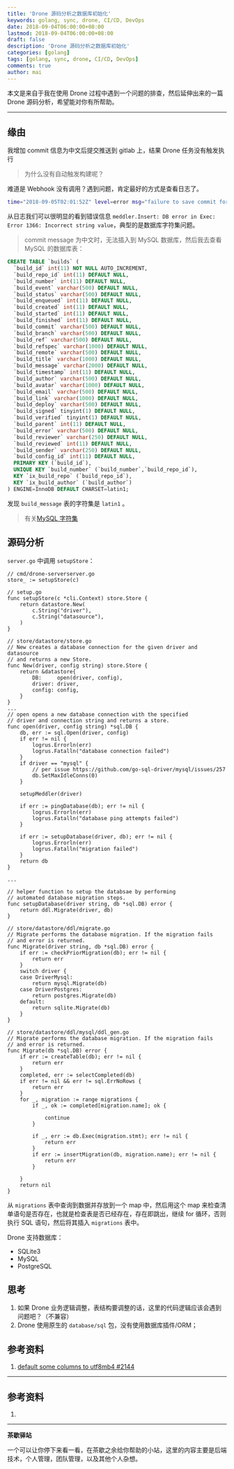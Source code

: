 ```yaml
---
title: 'Drone 源码分析之数据库初始化'
keywords: golang, sync, drone, CI/CD, DevOps
date: 2018-09-04T06:00:00+08:00
lastmod: 2018-09-04T06:00:00+08:00
draft: false
description: 'Drone 源码分析之数据库初始化'
categories: [golang]
tags: [golang, sync, drone, CI/CD, DevOps]
comments: true
author: mai
---
```


本文是来自于我在使用 Drone 过程中遇到一个问题的排查，然后延伸出来的一篇 Drone 源码分析，希望能对你有所帮助。

----

## 缘由

我增加 commit 信息为中文后提交推送到 gitlab 上，结果 Drone 任务没有触发执行

>为什么没有自动触发构建呢？

难道是 Webhook 没有调用？遇到问题，肯定最好的方式是查看日志了。

```sh
time="2018-09-05T02:01:52Z" level=error msg="failure to save commit for developer-learning/gcd. meddler.Insert: DB error in Exec: Error 1366: Incorrect string value: '\\xE6\\x8F\\x90\\xE4\\xBA\\xA4...' for column 'build_message' at row 1"
```

从日志我们可以很明显的看到错误信息 `meddler.Insert: DB error in Exec: Error 1366: Incorrect string value`，典型的是数据库字符集问题。

>commit message 为中文时，无法插入到 MySQL 数据库，然后我去查看 MySQL 的数据库表：

```sql
CREATE TABLE `builds` (
  `build_id` int(11) NOT NULL AUTO_INCREMENT,
  `build_repo_id` int(11) DEFAULT NULL,
  `build_number` int(11) DEFAULT NULL,
  `build_event` varchar(500) DEFAULT NULL,
  `build_status` varchar(500) DEFAULT NULL,
  `build_enqueued` int(11) DEFAULT NULL,
  `build_created` int(11) DEFAULT NULL,
  `build_started` int(11) DEFAULT NULL,
  `build_finished` int(11) DEFAULT NULL,
  `build_commit` varchar(500) DEFAULT NULL,
  `build_branch` varchar(500) DEFAULT NULL,
  `build_ref` varchar(500) DEFAULT NULL,
  `build_refspec` varchar(1000) DEFAULT NULL,
  `build_remote` varchar(500) DEFAULT NULL,
  `build_title` varchar(1000) DEFAULT NULL,
  `build_message` varchar(2000) DEFAULT NULL,
  `build_timestamp` int(11) DEFAULT NULL,
  `build_author` varchar(500) DEFAULT NULL,
  `build_avatar` varchar(1000) DEFAULT NULL,
  `build_email` varchar(500) DEFAULT NULL,
  `build_link` varchar(1000) DEFAULT NULL,
  `build_deploy` varchar(500) DEFAULT NULL,
  `build_signed` tinyint(1) DEFAULT NULL,
  `build_verified` tinyint(1) DEFAULT NULL,
  `build_parent` int(11) DEFAULT NULL,
  `build_error` varchar(500) DEFAULT NULL,
  `build_reviewer` varchar(250) DEFAULT NULL,
  `build_reviewed` int(11) DEFAULT NULL,
  `build_sender` varchar(250) DEFAULT NULL,
  `build_config_id` int(11) DEFAULT NULL,
  PRIMARY KEY (`build_id`),
  UNIQUE KEY `build_number` (`build_number`,`build_repo_id`),
  KEY `ix_build_repo` (`build_repo_id`),
  KEY `ix_build_author` (`build_author`)
) ENGINE=InnoDB DEFAULT CHARSET=latin1;
```

发现 `build_message` 表的字符集是 `latin1` 。

>有关[MySQL 字符集](https://dev.mysql.com/doc/mysql-g11n-excerpt/5.7/en/charset-unicode.html)

## 源码分析

`server.go` 中调用 `setupStore`：

```golang
// cmd/drone-serverserver.go
store_ := setupStore(c)
```

```golang
// setup.go
func setupStore(c *cli.Context) store.Store {
	return datastore.New(
		c.String("driver"),
		c.String("datasource"),
	)
}
```

```golang
// store/datastore/store.go
// New creates a database connection for the given driver and datasource
// and returns a new Store.
func New(driver, config string) store.Store {
	return &datastore{
		DB:     open(driver, config),
		driver: driver,
		config: config,
	}
}
...
// open opens a new database connection with the specified
// driver and connection string and returns a store.
func open(driver, config string) *sql.DB {
	db, err := sql.Open(driver, config)
	if err != nil {
		logrus.Errorln(err)
		logrus.Fatalln("database connection failed")
	}
	if driver == "mysql" {
		// per issue https://github.com/go-sql-driver/mysql/issues/257
		db.SetMaxIdleConns(0)
	}

	setupMeddler(driver)

	if err := pingDatabase(db); err != nil {
		logrus.Errorln(err)
		logrus.Fatalln("database ping attempts failed")
	}

	if err := setupDatabase(driver, db); err != nil {
		logrus.Errorln(err)
		logrus.Fatalln("migration failed")
	}
	return db
}

...

// helper function to setup the databsae by performing
// automated database migration steps.
func setupDatabase(driver string, db *sql.DB) error {
	return ddl.Migrate(driver, db)
}
```

```golang
// store/datastore/ddl/migrate.go
// Migrate performs the database migration. If the migration fails
// and error is returned.
func Migrate(driver string, db *sql.DB) error {
	if err := checkPriorMigration(db); err != nil {
		return err
	}
	switch driver {
	case DriverMysql:
		return mysql.Migrate(db)
	case DriverPostgres:
		return postgres.Migrate(db)
	default:
		return sqlite.Migrate(db)
	}
}
```

```golang
// store/datastore/ddl/mysql/ddl_gen.go
// Migrate performs the database migration. If the migration fails
// and error is returned.
func Migrate(db *sql.DB) error {
	if err := createTable(db); err != nil {
		return err
	}
	completed, err := selectCompleted(db)
	if err != nil && err != sql.ErrNoRows {
		return err
	}
	for _, migration := range migrations {
		if _, ok := completed[migration.name]; ok {

			continue
		}

		if _, err := db.Exec(migration.stmt); err != nil {
			return err
		}
		if err := insertMigration(db, migration.name); err != nil {
			return err
		}

	}
	return nil
}
```

从 `migrations` 表中查询到数据并存放到一个 map 中，然后用这个 map 来检查清单语句是否存在，也就是检查表是否已经存在，存在即跳出，继续 for 循环，否则执行 SQL 语句，然后将其插入 `migrations` 表中。

Drone 支持数据库：

- SQLite3
- MySQL
- PostgreSQL

## 思考

1. 如果 Drone 业务逻辑调整，表结构要调整的话，这里的代码逻辑应该会遇到问题吧？（不兼容）
2. Drone 使用原生的 `database/sql` 包，没有使用数据库插件/ORM；

## 参考资料

1. [default some columns to utf8mb4 #2144](https://github.com/drone/drone/issues/2144)

----

## 参考资料

1. 

----

**茶歇驿站**

一个可以让你停下来看一看，在茶歇之余给你帮助的小站，这里的内容主要是后端技术，个人管理，团队管理，以及其他个人杂想。


